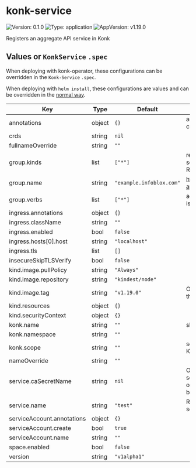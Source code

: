 # konk-service

![Version: 0.1.0](https://img.shields.io/badge/Version-0.1.0-informational?style=flat-square) ![Type: application](https://img.shields.io/badge/Type-application-informational?style=flat-square) ![AppVersion: v1.19.0](https://img.shields.io/badge/AppVersion-v1.19.0-informational?style=flat-square)

Registers an aggregate API service in Konk

## Values or `KonkService` `.spec`

When deploying with konk-operator, these configurations can be overridden in the `Konk-Service` `.spec`.

When deploying with `helm install`, these configurations are values and can be overridden in the [normal way](https://helm.sh/docs/helm/helm_install/#helm-install).

| Key | Type | Default | Description |
|-----|------|---------|-------------|
| annotations | object | `{}` | annotations to add to the APIService created in Konk by KonkService |
| crds | string | `nil` |  |
| fullnameOverride | string | `""` |  |
| group.kinds | list | `["*"]` | resource types provided by your API service. This list is used to setup default RBAC policies. |
| group.name | string | `"example.infoblox.com"` | https://kubernetes.io/docs/reference/using-api/#api-groups |
| group.verbs | list | `["*"]` | actions to allow on your API service. This list is used to setup default RBAC policies. |
| ingress.annotations | object | `{}` |  |
| ingress.className | string | `""` |  |
| ingress.enabled | bool | `false` |  |
| ingress.hosts[0].host | string | `"localhost"` |  |
| ingress.tls | list | `[]` |  |
| insecureSkipTLSVerify | bool | `false` |  |
| kind.image.pullPolicy | string | `"Always"` |  |
| kind.image.repository | string | `"kindest/node"` |  |
| kind.image.tag | string | `"v1.19.0"` | Overrides the image tag whose default is the chart appVersion. |
| kind.resources | object | `{}` |  |
| kind.securityContext | object | `{}` |  |
| konk.name | string | `""` | should be set to the konk-name |
| konk.namespace | string | `""` |  |
| konk.scope | string | `""` | scope of the konk, must match `.scope` of the Konk  |
| nameOverride | string | `""` |  |
| service.caSecretName | string | `nil` | Optional reference to the secret the service's CA certs are stored in. When omitted, KonkService will generate a CA to be used by the APIService. |
| service.name | string | `"test"` | Required to be set to the name of the service to be registered in Konk |
| serviceAccount.annotations | object | `{}` |  |
| serviceAccount.create | bool | `true` |  |
| serviceAccount.name | string | `""` |  |
| space.enabled | bool | `false` |  |
| version | string | `"v1alpha1"` |  |

